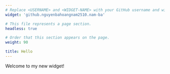 ```yaml
---
# Replace <USERNAME> and <WIDGET-NAME> with your GitHub username and widget name, respectively.
widget: 'github.nguyenbahoangnam2510.nam-ba'

# This file represents a page section.
headless: true

# Order that this section appears on the page.
weight: 90

title: Hello
---
```


Welcome to my new widget!